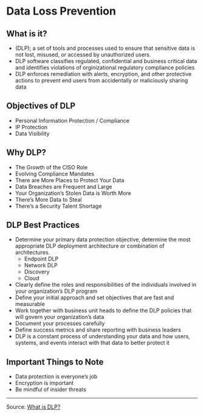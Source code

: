 # **Data Loss Prevention**
## **What is it?**
- (DLP); a set of tools and processes used to ensure that sensitive data is not lost, misused, or accessed by unauthorized users.
- DLP software classifies regulated, confidential and business critical data and identifies violations of orginizational regulatory compliance policies
- DLP enforces remediation with alerts, encryption, and other protective actions to prevent end users from accidentally or maliciously sharing data
## **Objectives of DLP**
- Personal Information Protection / Compliance
- IP Protection
- Data Visibility
## **Why DLP?**
- The Growth of the CISO Role
- Evolving Compliance Mandates
- There are More Places to Protect Your Data
- Data Breaches are Frequent and Large
- Your Organization’s Stolen Data is Worth More
- There’s More Data to Steal
- There’s a Security Talent Shortage
## **DLP Best Practices**
- Determine your primary data protection objective, determine the most appropriate DLP deployment architecture or combination of architectures.
  - Endpoint DLP
  - Network DLP
  - Discovery
  - Cloud
- Clearly define the roles and responsibilities of the individuals involved in your organization’s DLP program
- Define your initial approach and set objectives that are fast and measurable
- Work together with business unit heads to define the DLP policies that will govern your organization’s data
- Document your processes carefully
- Define success metrics and share reporting with business leaders
- DLP is a constant process of understanding your data and how users, systems, and events interact with that data to better protect it
## **Important Things to Note**
- Data protection is everyone’s job
- Encryption is important
- Be mindful of insider threats
---
Source: [What is DLP?](https://digitalguardian.com/blog/what-data-loss-prevention-dlp-definition-data-loss-prevention)
